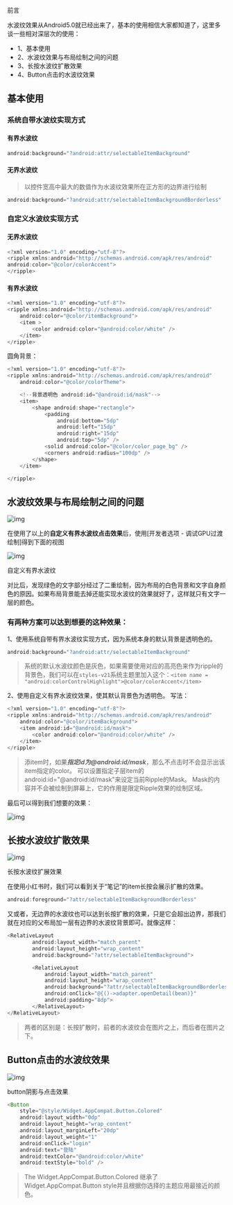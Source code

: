 前言

水波纹效果从Android5.0就已经出来了，基本的使用相信大家都知道了，这里多谈一些相对深层次的使用：

- 1、基本使用
- 2、水波纹效果与布局绘制之间的问题
- 3、长按水波纹扩散效果
- 4、Button点击的水波纹效果

## 基本使用

### 系统自带水波纹实现方式

#### 有界水波纹

```java
android:background="?android:attr/selectableItemBackground"
```

#### 无界水波纹

> 以控件宽高中最大的数值作为水波纹效果所在正方形的边界进行绘制

```java
android:background="?android:attr/selectableItemBackgroundBorderless"
```

### 自定义水波纹实现方式

#### 无界水波纹

```java
<?xml version="1.0" encoding="utf-8"?>  
<ripple xmlns:android="http://schemas.android.com/apk/res/android"
android:color="@color/colorAccent"> 
</ripple> 
```

#### 有界水波纹

```java
<?xml version="1.0" encoding="utf-8"?>
<ripple xmlns:android="http://schemas.android.com/apk/res/android"
    android:color="@color/itemBackground">
    <item >
        <color android:color="@android:color/white" />
    </item>
</ripple>
```

圆角背景：

```java
<?xml version="1.0" encoding="utf-8"?>
<ripple xmlns:android="http://schemas.android.com/apk/res/android"
    android:color="@color/colorTheme">

    <!--背景透明色 android:id="@android:id/mask"-->
    <item>
        <shape android:shape="rectangle">
            <padding
                android:bottom="5dp"
                android:left="15dp"
                android:right="15dp"
                android:top="5dp" />
            <solid android:color="@color/color_page_bg" />
            <corners android:radius="100dp" />
        </shape>
    </item>

</ripple>
```

## 水波纹效果与布局绘制之间的问题

![img](../../../_media/1354448-37ff47faeefa1837.png)

 在使用了以上的**自定义有界水波纹点击效果**后，使用[开发者选项 - 调试GPU过渡绘制]得到下面的视图

![img](../../../_media/1354448-d64a1d0d128a14f4.png)

自定义有界水波纹

对比后，发现绿色的文字部分经过了二重绘制，因为布局的白色背景和文字自身颜色的原因。如果布局背景能去掉还能实现水波纹的效果就好了，这样就只有文字一层的颜色。

### 有两种方案可以达到想要的这种效果：

1、使用系统自带有界水波纹实现方式，因为系统本身的默认背景是透明色的。

```java
android:background="?android:attr/selectableItemBackground"
```

> 系统的默认水波纹颜色是灰色，如果需要使用对应的高亮色来作为ripple的背景色，我们可以在`styles-v21`系统主题里加入这个：`<item name = "android:colorControlHighlight">@color/colorAccent</item>`

2、使用自定义有界水波纹效果，使其默认背景色为透明色。 写法：

```java
<?xml version="1.0" encoding="utf-8"?>
<ripple xmlns:android="http://schemas.android.com/apk/res/android"
    android:color="@color/itemBackground">
    <item android:id="@android:id/mask">
        <color android:color="@android:color/white" />
    </item>
</ripple>
```

> 添item时，如果***指定id为@android:id/mask***，那么不点击时不会显示出该item指定的color。 可以设置指定子层item的android:id="@android:id/mask"来设定当前Ripple的Mask。 Mask的内容并不会被绘制到屏幕上，它的作用是限定Ripple效果的绘制区域。

最后可以得到我们想要的效果：

![img](../../../_media/1354448-9200fb6b1432db62.png)



## 长按水波纹扩散效果

![img](../../../_media/1354448-8f11f2c691d43da9.gif)

长按水波纹扩展效果

在使用小红书时，我们可以看到关于“笔记”的item长按会展示扩散的效果。

```java
android:foreground="?attr/selectableItemBackgroundBorderless"
```

又或者，无边界的水波纹也可以达到长按扩散的效果，只是它会超出边界，那我们就在对应的父布局加一层有边界的水波纹背景即可。就像这样：

```java
<RelativeLayout
        android:layout_width="match_parent"
        android:layout_height="wrap_content"
        android:background="?attr/selectableItemBackground">

        <RelativeLayout
            android:layout_width="match_parent"
            android:layout_height="wrap_content"
            android:background="?attr/selectableItemBackgroundBorderless"
            android:onClick="@{()->adapter.openDetail(bean)}"
            android:padding="8dp">
        </RelativeLayout>
</RelativeLayout>
```

> 两者的区别是：长按扩散时，前者的水波纹会在图片之上，而后者在图片之下。

## Button点击的水波纹效果

![img](../../../_media/1354448-5d195c450d541d19.gif)

button阴影与点击效果

```java
<Button
    style="@style/Widget.AppCompat.Button.Colored"
    android:layout_width="0dp"
    android:layout_height="wrap_content"
    android:layout_marginLeft="20dp"
    android:layout_weight="1"
    android:onClick="login"
    android:text="登陆"
    android:textColor="@android:color/white"
    android:textStyle="bold" />
```

> The Widget.AppCompat.Button.Colored 继承了 Widget.AppCompat.Button style并且根据你选择的主题应用最接近的颜色。
